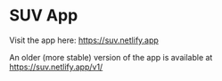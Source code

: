 # SUV App

Visit the app here: <https://suv.netlify.app>

An older (more stable) version of the app is available at <https://suv.netlify.app/v1/>

